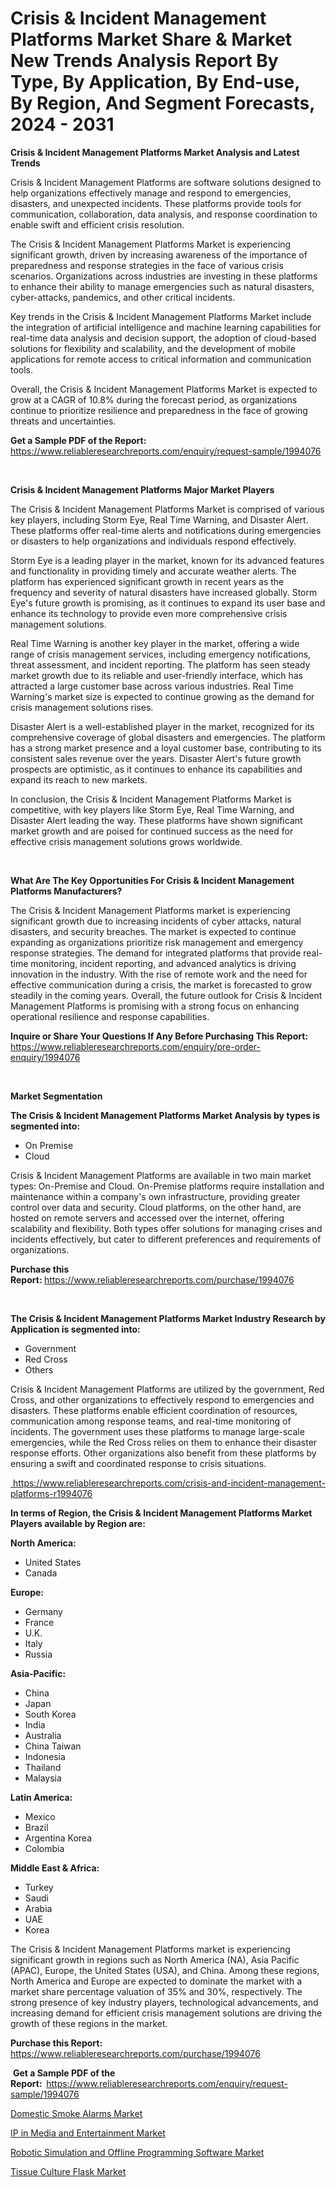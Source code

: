 <p><h1>Crisis & Incident Management Platforms Market Share & Market New Trends Analysis Report By Type, By Application, By End-use, By Region, And Segment Forecasts, 2024 - 2031</h1></p><p><strong>Crisis & Incident Management Platforms Market Analysis and Latest Trends</strong></p>
<p><p>Crisis & Incident Management Platforms are software solutions designed to help organizations effectively manage and respond to emergencies, disasters, and unexpected incidents. These platforms provide tools for communication, collaboration, data analysis, and response coordination to enable swift and efficient crisis resolution.</p><p>The Crisis & Incident Management Platforms Market is experiencing significant growth, driven by increasing awareness of the importance of preparedness and response strategies in the face of various crisis scenarios. Organizations across industries are investing in these platforms to enhance their ability to manage emergencies such as natural disasters, cyber-attacks, pandemics, and other critical incidents.</p><p>Key trends in the Crisis & Incident Management Platforms Market include the integration of artificial intelligence and machine learning capabilities for real-time data analysis and decision support, the adoption of cloud-based solutions for flexibility and scalability, and the development of mobile applications for remote access to critical information and communication tools.</p><p>Overall, the Crisis & Incident Management Platforms Market is expected to grow at a CAGR of 10.8% during the forecast period, as organizations continue to prioritize resilience and preparedness in the face of growing threats and uncertainties.</p></p>
<p><strong>Get a Sample PDF of the Report:&nbsp;</strong> <a href="https://www.reliableresearchreports.com/enquiry/request-sample/1994076">https://www.reliableresearchreports.com/enquiry/request-sample/1994076</a></p>
<p>&nbsp;</p>
<p><strong>Crisis & Incident Management Platforms Major Market Players</strong></p>
<p><p>The Crisis & Incident Management Platforms Market is comprised of various key players, including Storm Eye, Real Time Warning, and Disaster Alert. These platforms offer real-time alerts and notifications during emergencies or disasters to help organizations and individuals respond effectively.</p><p>Storm Eye is a leading player in the market, known for its advanced features and functionality in providing timely and accurate weather alerts. The platform has experienced significant growth in recent years as the frequency and severity of natural disasters have increased globally. Storm Eye's future growth is promising, as it continues to expand its user base and enhance its technology to provide even more comprehensive crisis management solutions.</p><p>Real Time Warning is another key player in the market, offering a wide range of crisis management services, including emergency notifications, threat assessment, and incident reporting. The platform has seen steady market growth due to its reliable and user-friendly interface, which has attracted a large customer base across various industries. Real Time Warning's market size is expected to continue growing as the demand for crisis management solutions rises.</p><p>Disaster Alert is a well-established player in the market, recognized for its comprehensive coverage of global disasters and emergencies. The platform has a strong market presence and a loyal customer base, contributing to its consistent sales revenue over the years. Disaster Alert's future growth prospects are optimistic, as it continues to enhance its capabilities and expand its reach to new markets.</p><p>In conclusion, the Crisis & Incident Management Platforms Market is competitive, with key players like Storm Eye, Real Time Warning, and Disaster Alert leading the way. These platforms have shown significant market growth and are poised for continued success as the need for effective crisis management solutions grows worldwide.</p></p>
<p>&nbsp;</p>
<p><strong>What Are The Key Opportunities For Crisis & Incident Management Platforms Manufacturers?</strong></p>
<p><p>The Crisis & Incident Management Platforms market is experiencing significant growth due to increasing incidents of cyber attacks, natural disasters, and security breaches. The market is expected to continue expanding as organizations prioritize risk management and emergency response strategies. The demand for integrated platforms that provide real-time monitoring, incident reporting, and advanced analytics is driving innovation in the industry. With the rise of remote work and the need for effective communication during a crisis, the market is forecasted to grow steadily in the coming years. Overall, the future outlook for Crisis & Incident Management Platforms is promising with a strong focus on enhancing operational resilience and response capabilities.</p></p>
<p><strong>Inquire or Share Your Questions If Any Before Purchasing This Report:</strong> <a href="https://www.reliableresearchreports.com/enquiry/pre-order-enquiry/1994076">https://www.reliableresearchreports.com/enquiry/pre-order-enquiry/1994076</a></p>
<p>&nbsp;</p>
<p><strong>Market Segmentation</strong></p>
<p><strong>The Crisis & Incident Management Platforms Market Analysis by types is segmented into:</strong></p>
<p><ul><li>On Premise</li><li>Cloud</li></ul></p>
<p><p>Crisis & Incident Management Platforms are available in two main market types: On-Premise and Cloud. On-Premise platforms require installation and maintenance within a company's own infrastructure, providing greater control over data and security. Cloud platforms, on the other hand, are hosted on remote servers and accessed over the internet, offering scalability and flexibility. Both types offer solutions for managing crises and incidents effectively, but cater to different preferences and requirements of organizations.</p></p>
<p><strong>Purchase this Report:&nbsp;</strong><a href="https://www.reliableresearchreports.com/purchase/1994076">https://www.reliableresearchreports.com/purchase/1994076</a></p>
<p>&nbsp;</p>
<p><strong>The Crisis & Incident Management Platforms Market Industry Research by Application is segmented into:</strong></p>
<p><ul><li>Government</li><li>Red Cross</li><li>Others</li></ul></p>
<p><p>Crisis & Incident Management Platforms are utilized by the government, Red Cross, and other organizations to effectively respond to emergencies and disasters. These platforms enable efficient coordination of resources, communication among response teams, and real-time monitoring of incidents. The government uses these platforms to manage large-scale emergencies, while the Red Cross relies on them to enhance their disaster response efforts. Other organizations also benefit from these platforms by ensuring a swift and coordinated response to crisis situations.</p></p>
<p><a href="https://www.reliableresearchreports.com/crisis-and-incident-management-platforms-r1994076">&nbsp;https://www.reliableresearchreports.com/crisis-and-incident-management-platforms-r1994076</a></p>
<p><strong>In terms of Region, the Crisis & Incident Management Platforms Market Players available by Region are:</strong></p>
<p>
    <p> <strong> North America: </strong>
        <ul>
            <li>United States</li>
            <li>Canada</li>
        </ul>
        </p> 
    <p> <strong> Europe: </strong>
        <ul>
            <li>Germany</li>
            <li>France</li>
            <li>U.K.</li>
            <li>Italy</li>
            <li>Russia</li>
        </ul>
        </p> 
    <p> <strong> Asia-Pacific: </strong>
        <ul>
            <li>China</li>
            <li>Japan</li>
            <li>South Korea</li>
            <li>India</li>
            <li>Australia</li>
            <li>China Taiwan</li>
            <li>Indonesia</li>
            <li>Thailand</li>
            <li>Malaysia</li>
        </ul>
        </p> 
    <p> <strong> Latin America: </strong>
        <ul>
            <li>Mexico</li>
            <li>Brazil</li>
            <li>Argentina Korea</li>
            <li>Colombia</li>
        </ul>
        </p> 
    <p> <strong> Middle East & Africa: </strong>
        <ul>
            <li>Turkey</li>
            <li>Saudi</li>
            <li>Arabia</li>
            <li>UAE</li>
            <li>Korea</li>
        </ul>
    </p>
    </p>
<p><p>The Crisis & Incident Management Platforms market is experiencing significant growth in regions such as North America (NA), Asia Pacific (APAC), Europe, the United States (USA), and China. Among these regions, North America and Europe are expected to dominate the market with a market share percentage valuation of 35% and 30%, respectively. The strong presence of key industry players, technological advancements, and increasing demand for efficient crisis management solutions are driving the growth of these regions in the market.</p></p>
<p><strong>Purchase this Report: </strong><a href="https://www.reliableresearchreports.com/purchase/1994076">https://www.reliableresearchreports.com/purchase/1994076</a></p>
<p>&nbsp;<strong>Get a Sample PDF of the Report:&nbsp;&nbsp;</strong><a href="https://www.reliableresearchreports.com/enquiry/request-sample/1994076">https://www.reliableresearchreports.com/enquiry/request-sample/1994076</a></p>
<p><strong></strong></p>
<p><p><a href="https://medium.com/@ruth.gibson8095/global-domestic-smoke-alarms-market-focus-on-product-type-ionisation-type-photoelectric-type-0c2f480c7e13">Domestic Smoke Alarms Market</a></p><p><a href="https://github.com/ValentineMike02/Market-Research-Report-List-1/blob/main/ip-in-media-and-entertainment-market.md">IP in Media and Entertainment Market</a></p><p><a href="https://github.com/JosephMorgnlvXXff/Market-Research-Report-List-1/blob/main/robotic-simulation-and-offline-programming-software-market.md">Robotic Simulation and Offline Programming Software Market</a></p><p><a href="https://medium.com/@sean.peake0978/global-tissue-culture-flask-market-size-is-expected-to-reach-at-a-cagr-of-10-4-1e2c1a24d4b2">Tissue Culture Flask Market</a></p></p>